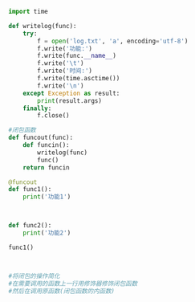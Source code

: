 
<BlogInfo title="12.装饰器的基本使用" author="白日梦想猿" pv=0 read_times=0 pre_cost_time=0分28秒 category="高阶函数" tag_list="['高阶函数']" create_time="2020.05.25 15:52:22" update_time="2020.05.25 16:34:24" />

```python
import time

def writelog(func):
    try:
        f = open('log.txt', 'a', encoding='utf-8')
        f.write('功能:')
        f.write(func.__name__)
        f.write('\t')
        f.write('时间:')
        f.write(time.asctime())
        f.write('\n')
    except Exception as result:
        print(result.args)
    finally:
        f.close()

#闭包函数
def funcout(func):
    def funcin():
        writelog(func)
        func()
    return funcin

@funcout
def func1():
    print('功能1')



def func2():
    print('功能2')

func1()



#将闭包的操作简化
#在需要调用的函数上一行用修饰器修饰闭包函数
#然后在调用原函数(闭包函数的内函数)


```
